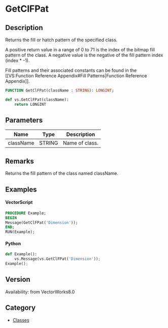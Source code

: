 # GetClFPat

## Description
Returns the fill or hatch pattern of the specified class. 

A positive return value in a range of 0 to 71 is the index of the bitmap fill pattern of the class. A negative value is the negative of the fill pattern index (index * -1).

Fill patterns and their associated constants can be found in the [[VS:Function Reference Appendix#Fill Patterns|Function Reference Appendix]].

```pascal
FUNCTION GetClFPat(className : STRING): LONGINT;
```

```python
def vs.GetClFPat(className):
    return LONGINT
```

## Parameters
|Name|Type|Description|
|---|---|---|
|className|STRING|Name of class.|

## Remarks
Returns the fill pattern of the class named className.

## Examples
#### VectorScript ####
```pascal
PROCEDURE Example;
BEGIN
Message(GetClFPat('Dimension'));
END;
RUN(Example);
```
#### Python ####
```python
def Example():
	vs.Message(vs.GetClFPat('Dimension'));
Example();
```

## Version
Availability: from VectorWorks8.0

## Category
* [Classes](../Categories/Classes.md)
